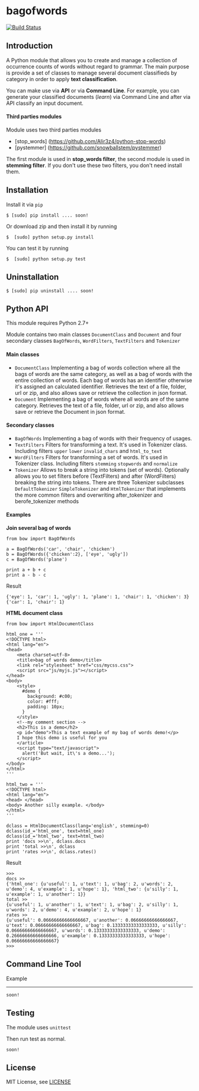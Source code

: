 # bagofwords

[![Build Status](https://travis-ci.org/dmiro/bagofwords.svg)](https://travis-ci.org/dmiro/bagofwords)

Introduction
------------

A Python module that allows you to create and manage a collection of occurrence counts of words without regard to grammar. The main purpose is provide a set of classes to manage several document classifieds by category in order to apply **text classification**.

You can make use via **API** or via **Command Line**. For example, you can generate your classified documents (*learn*) via Command Line and after via API classify an input document.

#### Third parties modules

Module uses two third parties modules

* [stop_words] (https://github.com/Alir3z4/python-stop-words)
* [pystemmer] (https://github.com/snowballstem/pystemmer)

The first module is used in **stop_words filter**, the second module is used in **stemming filter**. If you don't use these two filters, you don't need install them.

Installation
------------

 Install it via `pip`

`$ [sudo] pip install .... soon!`

Or download zip and then install it by running

`$  [sudo] python setup.py install`

You can test it by running

`$  [sudo] python setup.py test`

Uninstallation
--------------

`$ [sudo] pip uninstall .... soon!`

Python API
----------

This module requires Python 2.7+ 

Module contains two main classes `DocumentClass` and `Document` and four secondary classes `BagOfWords`, `WordFilters`, `TextFilters` and `Tokenizer`

#### Main classes

* `DocumentClass` Implementing a bag of words collection where all the bags of words are the same category, as well as a bag of words with the entire collection of words. Each bag of words has an identifier otherwise it's assigned an calculated identifier. Retrieves the text of a file, folder, url or zip, and also allows save or retrieve
    the collection in json format.
* `Document` Implementing a bag of words where all words are of the same category. Retrieves the text of a file, folder, url or zip, and also allows save or retrieve the Document in json format.

#### Secondary classes

* `BagOfWords` Implementing a bag of words with their frequency of usages.
* `TextFilters` Filters for transforming a text. It's used in Tokenizer class. Including filters `upper` `lower` `invalid_chars` and `html_to_text`
* `WordFilters` Filters for transforming a set of words. It's used in Tokenizer class. Including filters `stemming` `stopwords` and `normalize`
* `Tokenizer` Allows to break a string into tokens (set of words). Optionally allows you to set filters before (TextFilters) and after (WordFilters) breaking the string into tokens. There are three Tokenizer subclasses `DefaultTokenizer` `SimpleTokenizer` and `HtmlTokenizer` that implements the more common filters and overwriting after_tokenizer and berofe_tokenizer methods

#### Examples

**Join several bag of words**

```
from bow import BagOfWords

a = BagOfWords('car', 'chair', 'chicken')
b = BagOfWords({'chicken':2}, ['eye', 'ugly'])
c = BagOfWords('plane')

print a + b + c
print a - b - c
```

Result

```
{'eye': 1, 'car': 1, 'ugly': 1, 'plane': 1, 'chair': 1, 'chicken': 3}
{'car': 1, 'chair': 1}
```

**HTML document class**

```
from bow import HtmlDocumentClass

html_one = '''
<!DOCTYPE html>
<html lang="en">
<head>
	<meta charset=utf-8>
	<title>bag of words demo</title>
	<link rel="stylesheet" href="css/mycss.css">
	<script src="js/myjs.js"></script>
</head>
<body>
	<style>
	  #demo {
		background: #c00;
		color: #fff;
		padding: 10px;
	  }
	</style>
	<!--my comment section -->
	<h2>This is a demo</h2>
	<p id="demo">This a text example of my bag of words demo!</p>
	I hope this demo is useful for you
	</article>
	<script type="text/javascript">
	  alert('But wait, it\'s a demo...');
	</script>
</body>
</html>
'''

html_two = '''
<!DOCTYPE html>
<html lang="en">
<head> </head>
<body> Another silly example. </body>
</html>
'''

dclass = HtmlDocumentClass(lang='english', stemming=0)
dclass(id_='html_one', text=html_one)
dclass(id_='html_two', text=html_two)
print 'docs >>\n', dclass.docs
print 'total >>\n', dclass
print 'rates >>\n', dclass.rates()
```

Result

```
>>> 
docs >>
{'html_one': {u'useful': 1, u'text': 1, u'bag': 2, u'words': 2, u'demo': 4, u'example': 1, u'hope': 1}, 'html_two': {u'silly': 1, u'example': 1, u'another': 1}}
total >>
{u'useful': 1, u'another': 1, u'text': 1, u'bag': 2, u'silly': 1, u'words': 2, u'demo': 4, u'example': 2, u'hope': 1}
rates >>
{u'useful': 0.06666666666666667, u'another': 0.06666666666666667, u'text': 0.06666666666666667, u'bag': 0.13333333333333333, u'silly': 0.06666666666666667, u'words': 0.13333333333333333, u'demo': 0.26666666666666666, u'example': 0.13333333333333333, u'hope': 0.06666666666666667}
>>>
```


Command Line Tool
-----------------


Example
*******

```
soon!
```

Testing
-------
The module uses ```unittest```

Then run test as normal.

```
soon!
```

License
-------
MIT License, see [LICENSE](https://github.com/dmiro/bagofwords/blob/master/LICENSE)

